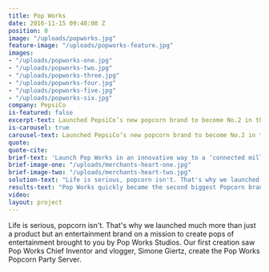 ```yaml
---
title: Pop Works
date: 2016-11-15 09:48:00 Z
position: 0
image: "/uploads/popworks.jpg"
feature-image: "/uploads/popworks-feature.jpg"
images:
- "/uploads/popworks-one.jpg"
- "/uploads/popworks-two.jpg"
- "/uploads/popworks-three.jpg"
- "/uploads/popworks-four.jpg"
- "/uploads/popworks-five.jpg"
- "/uploads/popworks-six.jpg"
company: PepsiCo
is-featured: false 
excerpt-text: Launched PepsiCo’s new popcorn brand to become No.2 in the market in its first week
is-carousel: true
carousel-text: Launched PepsiCo’s new popcorn brand to become No.2 in the market in its first week
quote:
quote-cite:
brief-text: 'Launch Pop Works in an innovative way to a ‘connected millennial’ audience'
brief-image-one: "/uploads/merchants-heart-one.jpg"
brief-image-two: "/uploads/merchants-heart-two.jpg"
solution-text: "Life is serious, popcorn isn't. That's why we launched much more than just a product but an entertainment brand on a mission to create pops of entertainment brought to you by Pop Works Studios. Our first creation saw Pop Works Chief Inventor and vlogger, Simone Giertz, create the Pop Works Popcorn Party Server. Check out the film [here](https://www.youtube.com/watch?v=ganP9DQhYTo)"
results-text: "Pop Works quickly became the second biggest Popcorn brand on the market gaining 6% market share "
video: 
layout: project
---
```


Life is serious, popcorn isn't. That's why we launched much more than just a product but an entertainment brand on a mission to create pops of entertainment brought to you by Pop Works Studios. Our first creation saw Pop Works Chief Inventor and vlogger, Simone Giertz, create the Pop Works Popcorn Party Server.